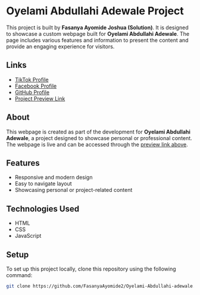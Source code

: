 # Oyelami Abdullahi Adewale Project

This project is built by **Fasanya Ayomide Joshua (Solution)**. It is designed to showcase a custom webpage built for **Oyelami Abdullahi Adewale**. The page includes various features and information to present the content and provide an engaging experience for visitors.

## Links

- [TikTok Profile](https://www.tiktok.com/@nobody.nobody_01)
- [Facebook Profile](https://www.facebook.com/FasanyaAyomide2020)
- [GitHub Profile](https://github.com/FasanyaAyomide2)
- [Project Preview Link](https://fasanyaayomide2.github.io/Oyelami-Abdullahi-adewale/)

## About

This webpage is created as part of the development for **Oyelami Abdullahi Adewale**, a project designed to showcase personal or professional content. The webpage is live and can be accessed through the [preview link above](https://fasanyaayomide2.github.io/Oyelami-Abdullahi-adewale/).

## Features

- Responsive and modern design
- Easy to navigate layout
- Showcasing personal or project-related content

## Technologies Used

- HTML
- CSS
- JavaScript

## Setup

To set up this project locally, clone this repository using the following command:

```bash
git clone https://github.com/FasanyaAyomide2/Oyelami-Abdullahi-adewale.git
